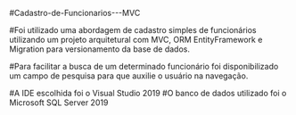 #Cadastro-de-Funcionarios---MVC

#Foi utilizado uma abordagem de cadastro simples de funcionários utilizando um projeto arquitetural com MVC, ORM EntityFramework e Migration para versionamento da base de dados.

#Para facilitar a busca de um determinado funcionário foi disponibilizado um campo de pesquisa para que auxilie o usuário na navegação.

#A IDE escolhida foi o Visual Studio 2019
#O banco de dados utilizado foi o Microsoft SQL Server 2019